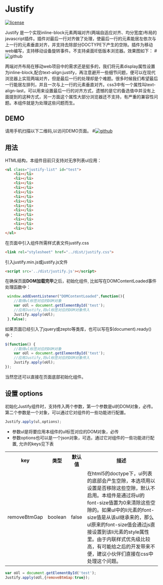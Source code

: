 # Justify #
 
[![license](https://img.shields.io/badge/license-MIT-blue.svg)](https://github.com/franslee/Justify/LICENSE)

Justify 是一个实现inline-block元素两端对齐(两端自适应对齐、均分宽度)布局的javascript插件。插件对最后一行对齐做了处理，使最后一行的元素能居左依次与上一行的元素垂直对齐，并支持去除部分DOCTYPE下产生的空隙。插件为移动web编写，支持移动设备旋转事件。不支持桌面IE低版本浏览器。效果图如下：
#![github](http://franslee.github.io/Justify/demo.png 'demo png')

两端对齐布局在移动web项目中的需求还是挺多的，我们将元素display属性设置为inline-block,配合text-align:justify，再注意避开一些细节问题，便可以在现代浏览器上实现两端对齐，但是最后一行的处理却是个难题。很多时候我们希望最后一行能居左排列，并且一次与上一行的元素垂直对齐。css3中有一个属性叫text-align-last，可以用来设置最后一行的对齐方式，遗憾的是它的备选值中并没有上面提到的这种方式，另一方面这个属性大部分浏览器还不支持，有严重的兼容性问题。本组件就是为处理这些问题而生。

## DEMO ##
请用手机扫描以下二维码,以访问DEMO页面。
#[![github](http://franslee.github.io/Justify/qr_code.png "Justify.js DEMO")](http://franslee.github.io/Justify/demo/demo.html)

## 用法 ##

HTML结构，本组件目前只支持对无序列表ul应用：

```html
<ul class="justify-list" id="test">
	<li></li>
	<li></li>
	<li></li>
	<li></li>
	<li></li>
	<li></li>
	<li></li>
	<li></li>
	<li></li>
	<li></li>
	<li></li>
	<li></li>
	<li></li>
</ul>
```

在页面中引入组件所需样式表文件justify.css

```html
<link rel="stylesheet" href="../dist/justify.css">
```

引入justify.min.js或justify.js文件

```html
<script src='../dist/justify.js'></script>
```

在确保页面**DOM加载完毕**之后，初始化组件, 比如写在DOMContentLoaded事件处理函数中：

```js
 window.addEventListener("DOMContentLoaded",function(){
 	//取得ul标签对应的DOM对象
	var oUl = document.getElementById('test');
	//应用Justify,将ul标签对应的DOM对象传入
	Justify.apply(oUl);
 },false);
```

如果页面已经引入了jquery或zepto等类库，也可以写在$(document).ready()中：

```js
$(function() {
	//取得ul标签对应的DOM对象
	var oUl = document.getElementById('test');
	//应用Justify,将ul标签对应的DOM对象传入
	Justify.apply(oUl);
});
```

当然您还可以直接在页面底部初始化组件。


## 设置 options ##

初始化Justify组件时，支持传入两个参数，第一个参数是ul的DOM对象，必传。第二个参数是一个对象，可以通过它对组件的一些功能进行配置。

```js
Justify.apply(ul,options);
```

* 参数ul是将要应用本组件的ul标签对应的DOM对象，必传
* 参数options也可以是一个json对象，可选，通过它对组件的一些功能进行配置, 允许的keys见下表

<table>
	<tr>
		<th>key</th>
		<th>类型</th>
		<th>默认值</th>
		<th>描述</th>
	</tr>
	<tr>
		<td>removeBtmGap</td>
		<td>boolean</td>
		<td>false</td>
		<td>在html5的doctype下，ul列表的底部会产生空隙，本选项用以设置是否移除这些空隙，默认不启用。本组件是通过将ul的font-size值置为0来清除这些空隙的。如果ul中的li元素的font-size值是从该ul继承来的，那么ul原来的font-size值会通过js直接设置到该li元素的style属性里。由于内联样式优先级比较高，有可能给之后的开发带来不便，建议小伙伴们直接在css中处理这个问题。</td>
	</tr>
</table>

```js
var oUl = document.getElementById('test');
Justify.apply(oUl,{removeBtmGap:true});
```
